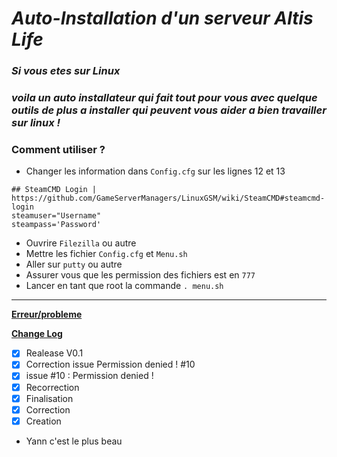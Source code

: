 # *Auto-Installation d'un serveur Altis Life*

### *Si vous etes sur Linux*

### *voila un auto installateur qui fait tout pour vous avec quelque outils de plus a installer qui peuvent vous aider a bien travailler sur linux !*

### **Comment utiliser ?**
* Changer les information dans `Config.cfg` sur les lignes 12 et 13
```
## SteamCMD Login | https://github.com/GameServerManagers/LinuxGSM/wiki/SteamCMD#steamcmd-login
steamuser="Username"
steampass='Password'
```
* Ouvrire `Filezilla` ou autre 
* Mettre les fichier `Config.cfg` et `Menu.sh`
* Aller sur `putty` ou autre
* Assurer vous que les permission des fichiers est en `777`
* Lancer en tant que root la commande `. menu.sh`


***


**[Erreur/probleme](https://github.com/KazeroG/Arma-3-Serveur-A-a-Z/wiki/Erreur)**


**[Change Log](https://github.com/KazeroG/Arma-3-Serveur-A-a-Z/wiki/Change-Log-Wiki)**
- [x] Realease V0.1
- [x] Correction issue Permission denied ! #10
- [x] issue #10 : Permission denied ! 
- [x] Recorrection
- [x] Finalisation
- [x] Correction
- [x] Creation

- Yann c'est le plus beau
